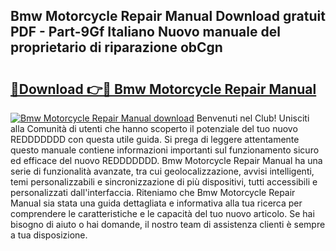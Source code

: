 ## Bmw Motorcycle Repair Manual Download gratuit PDF - Part-9Gf Italiano Nuovo manuale del proprietario di riparazione obCgn

# <h2><a href="http://dfb4lm.blite.top/?on=Bmw+Motorcycle+Repair+Manual">🔗Download 👉🔴 Bmw Motorcycle Repair Manual</a></h2>

[![Bmw Motorcycle Repair Manual download](https://i.imgur.com/lujVjoI.png)](http://dfb4lm.blite.top/?on=Bmw+Motorcycle+Repair+Manual)
Benvenuti nel Club! Unisciti alla Comunità di utenti che hanno scoperto il potenziale del tuo nuovo REDDDDDDD con questa utile guida. Si prega di leggere attentamente questo manuale contiene informazioni importanti sul funzionamento sicuro ed efficace del nuovo REDDDDDDD. Bmw Motorcycle Repair Manual ha una serie di funzionalità avanzate, tra cui geolocalizzazione, avvisi intelligenti, temi personalizzabili e sincronizzazione di più dispositivi, tutti accessibili e personalizzati dall'interfaccia. Riteniamo che Bmw Motorcycle Repair Manual sia stata una guida dettagliata e informativa alla tua ricerca per comprendere le caratteristiche e le capacità del tuo nuovo articolo. Se hai bisogno di aiuto o hai domande, il nostro team di assistenza clienti è sempre a tua disposizione.
